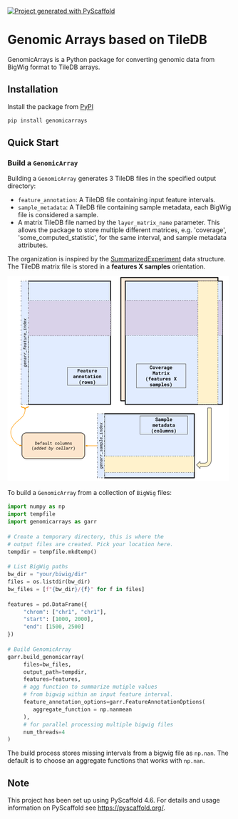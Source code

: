 <!-- These are examples of badges you might want to add to your README:
     please update the URLs accordingly

[![Built Status](https://api.cirrus-ci.com/github/<USER>/GenomicArrays.svg?branch=main)](https://cirrus-ci.com/github/<USER>/GenomicArrays)
[![ReadTheDocs](https://readthedocs.org/projects/GenomicArrays/badge/?version=latest)](https://GenomicArrays.readthedocs.io/en/stable/)
[![Coveralls](https://img.shields.io/coveralls/github/<USER>/GenomicArrays/main.svg)](https://coveralls.io/r/<USER>/GenomicArrays)
[![PyPI-Server](https://img.shields.io/pypi/v/GenomicArrays.svg)](https://pypi.org/project/GenomicArrays/)
[![Conda-Forge](https://img.shields.io/conda/vn/conda-forge/GenomicArrays.svg)](https://anaconda.org/conda-forge/GenomicArrays)
[![Monthly Downloads](https://pepy.tech/badge/GenomicArrays/month)](https://pepy.tech/project/GenomicArrays)
[![Twitter](https://img.shields.io/twitter/url/http/shields.io.svg?style=social&label=Twitter)](https://twitter.com/GenomicArrays)
-->

[![Project generated with PyScaffold](https://img.shields.io/badge/-PyScaffold-005CA0?logo=pyscaffold)](https://pyscaffold.org/)

# Genomic Arrays based on TileDB

GenomicArrays is a Python package for converting genomic data from BigWig format to TileDB arrays.

## Installation

Install the package from [PyPI](https://pypi.org/project/genomicarrays/)

```sh
pip install genomicarrays
```

## Quick Start

### Build a `GenomicArray`

Building a `GenomicArray` generates 3 TileDB files in the specified output directory:

- `feature_annotation`: A TileDB file containing input feature intervals.
- `sample_metadata`: A TileDB file containing sample metadata, each BigWig file is considered a sample.
- A matrix TileDB file named by the `layer_matrix_name` parameter. This allows the package
to store multiple different matrices, e.g. 'coverage', 'some_computed_statistic', for the same interval,
and sample metadata attributes.

The organization is inspired by the [SummarizedExperiment](https://bioconductor.org/packages/release/bioc/html/SummarizedExperiment.html) data structure. The TileDB matrix file is stored in a **features X samples** orientation.

![`GenomicArray` structure](./assets/genarr.png "GenomicArray")

To build a `GenomicArray` from a collection of `BigWig` files:

```python
import numpy as np
import tempfile
import genomicarrays as garr

# Create a temporary directory, this is where the
# output files are created. Pick your location here.
tempdir = tempfile.mkdtemp()

# List BigWig paths
bw_dir = "your/biwig/dir"
files = os.listdir(bw_dir)
bw_files = [f"{bw_dir}/{f}" for f in files]

features = pd.DataFrame({
     "chrom": ["chr1", "chr1"],
     "start": [1000, 2000],
     "end": [1500, 2500]
})

# Build GenomicArray
garr.build_genomicarray(
     files=bw_files,
     output_path=tempdir,
     features=features,
     # agg function to summarize mutiple values 
     # from bigwig within an input feature interval.
     feature_annotation_options=garr.FeatureAnnotationOptions( 
        aggregate_function = np.nanmean
     ),
     # for parallel processing multiple bigwig files
     num_threads=4 
)
```

The build process stores missing intervals from a bigwig file as `np.nan`. The 
default is to choose an aggregate functions that works with `np.nan`.


<!-- pyscaffold-notes -->

## Note

This project has been set up using PyScaffold 4.6. For details and usage
information on PyScaffold see https://pyscaffold.org/.
